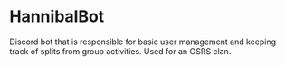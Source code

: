 # HannibalBot
Discord bot that is responsible for basic user management and keeping track of splits from group activities. Used for an OSRS clan.
